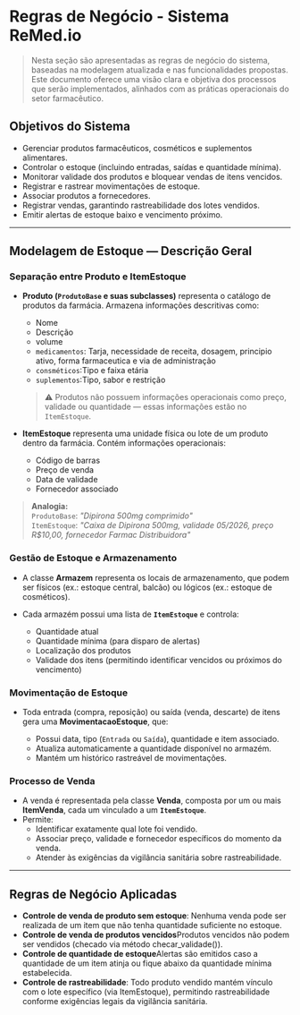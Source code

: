 # Regras de Negócio - Sistema ReMed.io
> Nesta seção são apresentadas as regras de negócio do sistema, baseadas na modelagem atualizada e nas funcionalidades propostas. Este documento oferece uma visão clara e objetiva dos processos que serão implementados, alinhados com as práticas operacionais do setor farmacêutico.

## Objetivos do Sistema

- Gerenciar produtos farmacêuticos, cosméticos e suplementos alimentares.
- Controlar o estoque (incluindo entradas, saídas e quantidade mínima).
- Monitorar validade dos produtos e bloquear vendas de itens vencidos.
- Registrar e rastrear movimentações de estoque.
- Associar produtos a fornecedores.
- Registrar vendas, garantindo rastreabilidade dos lotes vendidos.
- Emitir alertas de estoque baixo e vencimento próximo.

---

## Modelagem de Estoque — Descrição Geral

### **Separação entre Produto e ItemEstoque**

- **Produto (`ProdutoBase` e suas subclasses)** representa o catálogo de produtos da farmácia. Armazena informações descritivas como: 
    
    - Nome
    - Descrição
    - volume
    - `medicamentos`: Tarja, necessidade de receita, dosagem, principio ativo, forma farmaceutica e via de administração
    - `consméticos`:Tipo e faixa etária 
    - `suplementos`:Tipo, sabor e restrição
  
  > ⚠️ Produtos não possuem informações operacionais como preço, validade ou quantidade — essas informações estão no `ItemEstoque`.

- **ItemEstoque** representa uma unidade física ou lote de um produto dentro da farmácia. Contém informações operacionais:

    - Código de barras
    - Preço de venda
    - Data de validade
    - Fornecedor associado

> **Analogia:**  
`ProdutoBase`: *"Dipirona 500mg comprimido"*  
`ItemEstoque`: *"Caixa de Dipirona 500mg, validade 05/2026, preço R$10,00, fornecedor Farmac Distribuidora"*


### **Gestão de Estoque e Armazenamento**

- A classe **Armazem** representa os locais de armazenamento, que podem ser físicos (ex.: estoque central, balcão) ou lógicos (ex.: estoque de cosméticos).
- Cada armazém possui uma lista de **`ItemEstoque`** e controla:

    - Quantidade atual
    - Quantidade mínima (para disparo de alertas)
    - Localização dos produtos
    - Validade dos itens (permitindo identificar vencidos ou próximos do vencimento)


### **Movimentação de Estoque**

- Toda entrada (compra, reposição) ou saída (venda, descarte) de itens gera uma **MovimentacaoEstoque**, que:

    - Possui data, tipo (`Entrada` ou `Saída`), quantidade e item associado.
    - Atualiza automaticamente a quantidade disponível no armazém.
    - Mantém um histórico rastreável de movimentações.


### **Processo de Venda**

- A venda é representada pela classe **Venda**, composta por um ou mais **ItemVenda**, cada um vinculado a um **`ItemEstoque`**.
- Permite:
    - Identificar exatamente qual lote foi vendido.
    - Associar preço, validade e fornecedor específicos do momento da venda.
    - Atender às exigências da vigilância sanitária sobre rastreabilidade.


---

## Regras de Negócio Aplicadas
- **Controle de venda de produto sem estoque**: Nenhuma venda pode ser realizada de um item que não tenha quantidade suficiente no estoque.
- **Controle de venda de produtos vencidos**Produtos vencidos não podem ser vendidos (checado via método checar_validade()).
- **Controle de quantidade de estoque**Alertas são emitidos caso a quantidade de um item atinja ou fique abaixo da quantidade mínima estabelecida.
- **Controle de rastreabilidade**: Todo produto vendido mantém vínculo com o lote específico (via ItemEstoque), permitindo rastreabilidade conforme exigências legais da vigilância sanitária.

